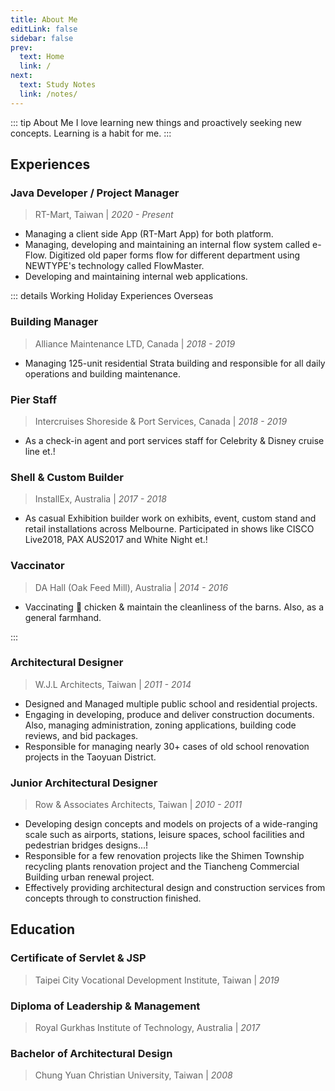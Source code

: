 ```yaml
---
title: About Me
editLink: false
sidebar: false
prev:
  text: Home
  link: /
next:
  text: Study Notes
  link: /notes/
---
```


::: tip About Me
I love learning new things and proactively seeking new concepts. Learning is a habit for me.
:::

## Experiences

### Java Developer / Project Manager

>RT-Mart, Taiwan | _2020 - Present_

<!-- TODO: finish descriping what i do at rt-mart! -->
- Managing a client side App (RT-Mart App) for both platform.
- Managing, developing and maintaining an internal flow system called e-Flow. Digitized old paper forms flow for different department using NEWTYPE's technology called FlowMaster.
- Developing and maintaining internal web applications.

::: details Working Holiday Experiences Overseas

### Building Manager

>Alliance Maintenance LTD, Canada | _2018 - 2019_

- Managing 125-unit residential Strata building and responsible for all daily operations and building maintenance.

### Pier Staff

>Intercruises Shoreside & Port Services, Canada | _2018 - 2019_

- As a check-in agent and port services staff for Celebrity & Disney cruise line et.!

### Shell & Custom Builder

>InstallEx, Australia | _2017 - 2018_

- As casual Exhibition builder work on exhibits, event, custom stand and retail installations across Melbourne. Participated in shows like CISCO Live2018, PAX AUS2017 and White Night et.!

### Vaccinator

>DA Hall (Oak Feed Mill), Australia | _2014 - 2016_

- Vaccinating :syringe: chicken  & maintain the cleanliness of the barns. Also, as a general farmhand.

:::

### Architectural Designer

>W.J.L Architects, Taiwan | _2011 - 2014_

- Designed and Managed multiple public school and residential projects.
- Engaging in developing, produce and deliver construction documents. Also, managing administration, zoning applications, building code reviews, and bid packages.
- Responsible for managing nearly 30+ cases of old school renovation projects in the Taoyuan District.

### Junior Architectural Designer

>Row & Associates Architects, Taiwan | _2010 - 2011_

- Developing design concepts and models on projects of a wide-ranging scale such as airports, stations, leisure spaces, school facilities and pedestrian bridges designs...!
- Responsible for a few renovation projects like the Shimen Township recycling plants renovation project and the Tiancheng Commercial Building urban renewal project.
- Effectively providing architectural design and construction services from concepts through to construction finished.

## Education

### Certificate of Servlet & JSP

>Taipei City Vocational Development Institute, Taiwan | _2019_

### Diploma of Leadership & Management

>Royal Gurkhas Institute of Technology, Australia | _2017_

### Bachelor of Architectural Design

>Chung Yuan Christian University, Taiwan | _2008_
